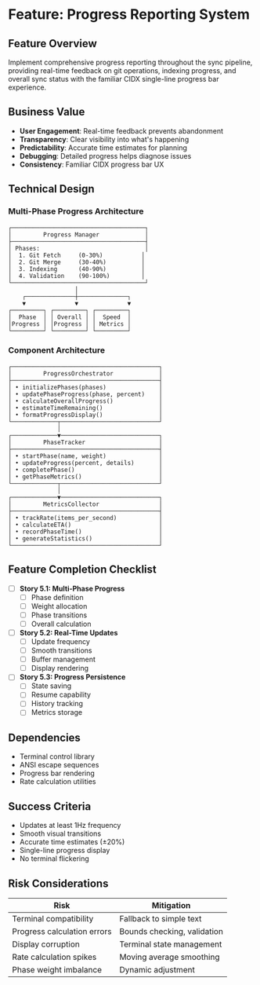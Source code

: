 # Feature: Progress Reporting System

## Feature Overview

Implement comprehensive progress reporting throughout the sync pipeline, providing real-time feedback on git operations, indexing progress, and overall sync status with the familiar CIDX single-line progress bar experience.

## Business Value

- **User Engagement**: Real-time feedback prevents abandonment
- **Transparency**: Clear visibility into what's happening
- **Predictability**: Accurate time estimates for planning
- **Debugging**: Detailed progress helps diagnose issues
- **Consistency**: Familiar CIDX progress bar UX

## Technical Design

### Multi-Phase Progress Architecture

```
┌──────────────────────────────────────┐
│         Progress Manager             │
├──────────────────────────────────────┤
│ Phases:                              │
│  1. Git Fetch     (0-30%)           │
│  2. Git Merge     (30-40%)          │
│  3. Indexing      (40-90%)          │
│  4. Validation    (90-100%)         │
└──────────────────────────────────────┘
                   │
    ┌──────────────┼──────────────┐
    ▼              ▼              ▼
┌─────────┐ ┌─────────┐ ┌─────────┐
│  Phase  │ │ Overall │ │  Speed  │
│Progress │ │Progress │ │ Metrics │
└─────────┘ └─────────┘ └─────────┘
```

### Component Architecture

```
┌──────────────────────────────────────────┐
│         ProgressOrchestrator             │
├──────────────────────────────────────────┤
│ • initializePhases(phases)               │
│ • updatePhaseProgress(phase, percent)    │
│ • calculateOverallProgress()             │
│ • estimateTimeRemaining()                │
│ • formatProgressDisplay()                │
└─────────────┬────────────────────────────┘
              │
┌─────────────▼────────────────────────────┐
│         PhaseTracker                     │
├──────────────────────────────────────────┤
│ • startPhase(name, weight)               │
│ • updateProgress(percent, details)       │
│ • completePhase()                        │
│ • getPhaseMetrics()                      │
└─────────────┬────────────────────────────┘
              │
┌─────────────▼────────────────────────────┐
│         MetricsCollector                 │
├──────────────────────────────────────────┤
│ • trackRate(items_per_second)            │
│ • calculateETA()                         │
│ • recordPhaseTime()                      │
│ • generateStatistics()                   │
└──────────────────────────────────────────┘
```

## Feature Completion Checklist

- [ ] **Story 5.1: Multi-Phase Progress**
  - [ ] Phase definition
  - [ ] Weight allocation
  - [ ] Phase transitions
  - [ ] Overall calculation

- [ ] **Story 5.2: Real-Time Updates**
  - [ ] Update frequency
  - [ ] Smooth transitions
  - [ ] Buffer management
  - [ ] Display rendering

- [ ] **Story 5.3: Progress Persistence**
  - [ ] State saving
  - [ ] Resume capability
  - [ ] History tracking
  - [ ] Metrics storage

## Dependencies

- Terminal control library
- ANSI escape sequences
- Progress bar rendering
- Rate calculation utilities

## Success Criteria

- Updates at least 1Hz frequency
- Smooth visual transitions
- Accurate time estimates (±20%)
- Single-line progress display
- No terminal flickering

## Risk Considerations

| Risk | Mitigation |
|------|------------|
| Terminal compatibility | Fallback to simple text |
| Progress calculation errors | Bounds checking, validation |
| Display corruption | Terminal state management |
| Rate calculation spikes | Moving average smoothing |
| Phase weight imbalance | Dynamic adjustment |